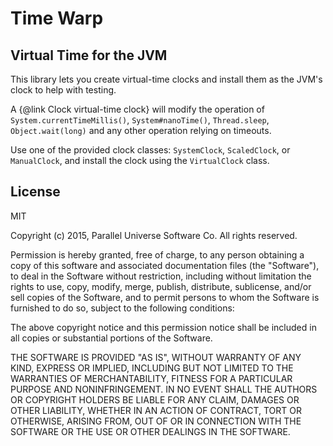 
# Time Warp
## Virtual Time for the JVM

This library lets you create virtual-time clocks and install them as the JVM's clock to help with testing.

A {@link Clock virtual-time clock} will modify the operation of
`System.currentTimeMillis()`, `System#nanoTime()`, `Thread.sleep`, `Object.wait(long)` 
and any other operation relying on timeouts.

Use one of the provided clock classes: `SystemClock`, `ScaledClock`, or `ManualClock`, and install
the clock using the `VirtualClock` class.

## License

MIT

Copyright (c) 2015, Parallel Universe Software Co. All rights reserved.

Permission is hereby granted, free of charge, to any person obtaining a copy
of this software and associated documentation files (the "Software"), to deal
in the Software without restriction, including without limitation the rights
to use, copy, modify, merge, publish, distribute, sublicense, and/or sell
copies of the Software, and to permit persons to whom the Software is
furnished to do so, subject to the following conditions:

The above copyright notice and this permission notice shall be included in
all copies or substantial portions of the Software.

THE SOFTWARE IS PROVIDED "AS IS", WITHOUT WARRANTY OF ANY KIND, EXPRESS OR
IMPLIED, INCLUDING BUT NOT LIMITED TO THE WARRANTIES OF MERCHANTABILITY,
FITNESS FOR A PARTICULAR PURPOSE AND NONINFRINGEMENT. IN NO EVENT SHALL THE
AUTHORS OR COPYRIGHT HOLDERS BE LIABLE FOR ANY CLAIM, DAMAGES OR OTHER
LIABILITY, WHETHER IN AN ACTION OF CONTRACT, TORT OR OTHERWISE, ARISING FROM,
OUT OF OR IN CONNECTION WITH THE SOFTWARE OR THE USE OR OTHER DEALINGS IN
THE SOFTWARE.
